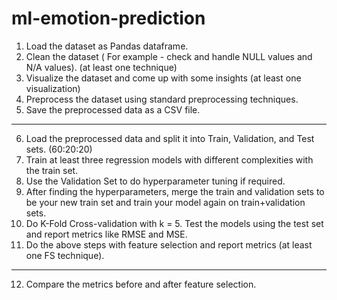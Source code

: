# ml-emotion-prediction


1. Load the dataset as Pandas dataframe.
2. Clean the dataset ( For example - check and handle NULL values and N/A values). (at least one technique)
3. Visualize the dataset and come up with some insights (at least one visualization)
4. Preprocess the dataset using standard preprocessing techniques.
5. Save the preprocessed data as a CSV file.
---

6. Load the preprocessed data and split it into Train, Validation, and Test sets. (60:20:20)
7. Train at least three regression models with different complexities with the train set. 
8. Use the Validation Set to do hyperparameter tuning if required.
9. After finding the hyperparameters, merge the train and validation sets to be your new train set and train your model again on train+validation sets. 
10. Do K-Fold Cross-validation with k = 5. Test the models using the test set and report metrics like RMSE and MSE.
11. Do the above steps with feature selection and report metrics (at least one FS technique).

---
12. Compare the metrics before and after feature selection.
